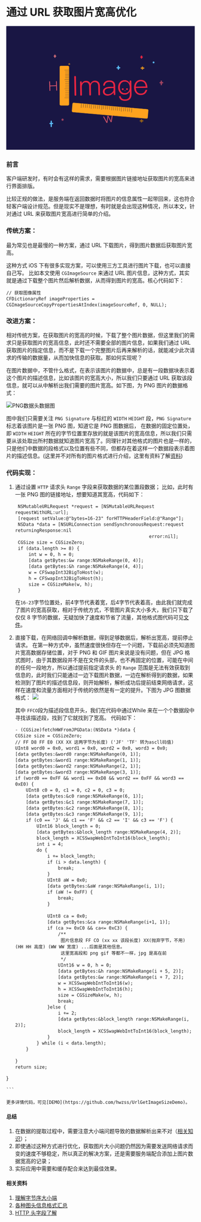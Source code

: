 # 通过 URL 获取图片宽高优化

![一张小图.png](https://raw.githubusercontent.com/hwzss/MyArticles/master/URL%E8%8E%B7%E5%8F%96%E5%9B%BE%E7%89%87%E5%AE%BD%E9%AB%98/URL%E8%8E%B7%E5%8F%96%E5%9B%BE%E7%89%87%E5%AE%BD%E9%AB%98.png)
### 前言
客户端研发时，有时会有这样的需求，需要根据图片链接地址获取图片的宽高来进行界面排版。

比较正规的做法，是服务端在返回数据时将图片的信息属性一起带回来，这也符合轻客户端设计规范。但是现实不是理想，有时就是会出现这种情况，所以本文，针对通过 URL 来获取图片宽高进行简单的介绍。

### 传统方案：
最为常见也是最慢的一种方案，通过 URL 下载图片，得到图片数据后获取图片宽高。

这种方式 iOS 下有很多实现方案，可以使用三方工具进行图片下载，也可以直接自己写。 比如本文使用 `CGImageSource` 来通过 URL 图片信息，这种方式，其实就是通过下载整个图片然后解析数据，从而得到图片的宽高。核心代码如下：

``` objc
// 获取图像属性
CFDictionaryRef imageProperties = CGImageSourceCopyPropertiesAtIndex(imageSourceRef, 0, NULL);
```

### 改进方案：
相对传统方案，在获取图片的宽高的时候，下载了整个图片数据，但这里我们的需求只是获取图片的宽高信息，此时还不需要全部的图片信息，如果我们通过 URL 获取图片的指定信息，而不是下载一个完整图片后再来解析的话，就能减少此次请求的传输的数据量，从而加快信息的获取。那如何实现呢？

在图片数据中，不管什么格式，在表示该图片的数据中，总是有一段数据块表示着这个图片的描述信息，比如该图片的宽高大小，所以我们只要通过 URL 获取该段信息，就可以从中解析出我们需要的图片宽高。如下图，为 PNG 图片的数据格式：

![PNG数据头数据图](https://user-gold-cdn.xitu.io/2018/11/30/167637eb0fced4ac?imageslim)

图中我们只需要关注 `PNG Signature` 与标红的 `WIDTH` `HEIGHT` 段，`PNG Signature`标志着该图片是一张 PNG 图，知道它是 PNG 图数据后， 在数据的固定位置处，即 `WIDTH` `HEIGHT` 所在的字节位置里存放的就是该图片的宽高信息，所以我们只需要从该处取出所村数据就知道图片宽高了。同理针对其他格式的图片也是一样的，只是他们中数据的段格式以及位置有些不同，但都存在着这样一个数据段表示着图片的描述信息。(这里并不对所有的图片格式进行介绍，这里有资料了解[资料]())

### 代码实现：
1. 通过设置 `HTTP` 请求头 `Range` 字段来获取数据的某位置段数据；
   比如，此时有一张 PNG 图的链接地址，想要知道其宽高，代码如下：
   
   ``` objc
    NSMutableURLRequest *request = [NSMutableURLRequest requestWithURL:url];
    [request setValue:@"bytes=16-23" forHTTPHeaderField:@"Range"];
    NSData *data = [NSURLConnection sendSynchronousRequest:request returningResponse:nil
                                                     error:nil];
    CGSize size = CGSizeZero;
    if (data.length >= 8) {
        int w = 0, h = 0;
        [data getBytes:&w range:NSMakeRange(0, 4)];
        [data getBytes:&h range:NSMakeRange(4, 4)];
        w = CFSwapInt32BigToHost(w);
        h = CFSwapInt32BigToHost(h);
        size = CGSizeMake(w, h);
    }
   ```
   在`16-23`字节位置处，前4字节代表着宽，后4字节代表着高，由此我们就完成了图片的宽高获取，相对于传统方式，不管图片真实大小多大，我们只下载了仅仅 8 字节的数据，无疑加快了速度和节省了流量，其他格式图代码可见[文件](https://github.com/hwzss/UrlGetImageSizeDemo/blob/master/URLGetImageSize/NSURL%2BImageSize.m)。
2. 直接下载，在网络回调中解析数据，得到足够数据后，解析出宽高，提前停止请求。
    在第一种方式中，虽然速度很快但存在一个问题，下载前必须先知道图片宽高数据存储位置，对于 PNG 和 GIF 图片来说是没有问题，但在 JPG 格式图时，由于其数据段并不是在文件的头部，也不再固定的位置，可能在中间的任何一段地方，所以通过提前指定请求头 的 `Range` 范围是无法有效获取到信息的，此时我们只能通过一边下载图片数据，一边在解析得到的数据，如果检测到了图片的描述信息段，则开始解析，解析成功后提前结束网络请求，这样在速度和流量方面相对于传统的依然是有一定的提升。下图为 JPG 图数据格式：
    ![](https://user-gold-cdn.xitu.io/2018/11/30/167637eb0fd7f377?imageslim)
    
    其中 `FFCO`段为描述段信息开头，我们在代码中通过While 来在一个个数据段中寻找该描述段，找到了它就找到了宽高。
    代码如下：
    
    ``` objc
    - (CGSize)fetchHWFromJPGData:(NSData *)data {
    CGSize size = CGSizeZero;
    // FF D8 FF E0 (XX XX 这两字节为长度) ('JF' 'TF' 转为ascll码值)
    UInt8 word0 = 0x0, word1 = 0x0, word2 = 0x0, word3 = 0x0;
    [data getBytes:&word0 range:NSMakeRange(0, 1)];
    [data getBytes:&word1 range:NSMakeRange(1, 1)];
    [data getBytes:&word2 range:NSMakeRange(2, 1)];
    [data getBytes:&word3 range:NSMakeRange(3, 1)];
    if (word0 == 0xFF && word1 == 0xD8 && word2 == 0xFF && word3 == 0xE0) {
        UInt8 c0 = 0, c1 = 0, c2 = 0, c3 = 0;
        [data getBytes:&c0 range:NSMakeRange(6, 1)];
        [data getBytes:&c1 range:NSMakeRange(7, 1)];
        [data getBytes:&c2 range:NSMakeRange(8, 1)];
        [data getBytes:&c3 range:NSMakeRange(9, 1)];
        if (c0 == 'J' && c1 == 'F' && c2 == 'I' && c3 == 'F') {
            UInt16 block_length = 0;
            [data getBytes:&block_length range:NSMakeRange(4, 2)];
            block_length = XCSSwapWebIntToInt16(block_length);
            int i = 4;
            do {
                i += block_length;
                if (i > data.length) {
                    break;
                }
                UInt8 aW = 0x0;
                [data getBytes:&aW range:NSMakeRange(i, 1)];
                if (aW != 0xFF) {
                    break;
                }
                
                UInt8 ca = 0x0;
                [data getBytes:&ca range:NSMakeRange(i+1, 1)];
                if (ca >= 0xC0 && ca<= 0xC3) {
                    /**
                     图片信息段 FF CO (xx xx 该段长度) XX(抛弃字节，不用) (HH HH 高度) (WW WW 宽度) ...后面是其他信息。
                     这里宽高段和 png gif 等都不一样，jpg 是高在前
                     */
                    UInt16 w = 0, h = 0;
                    [data getBytes:&h range:NSMakeRange(i + 5, 2)];
                    [data getBytes:&w range:NSMakeRange(i + 7, 2)];
                    w = XCSSwapWebIntToInt16(w);
                    h = XCSSwapWebIntToInt16(h);
                    size = CGSizeMake(w, h);
                    break;
                }else {
                    i += 2;
                    [data getBytes:&block_length range:NSMakeRange(i, 2)];
                    block_length = XCSSwapWebIntToInt16(block_length);
                }
            } while (i < data.length);
        }
        
    }
    return size;
}

    ```    
    
    更多详情代码，可见[DEMO](https://github.com/hwzss/UrlGetImageSizeDemo)。
    
#### 总结
1. 在数据的提取过程中，需要注意大小端问题导致的数据解析出来不对（[相关知识](http://www.ruanyifeng.com/blog/2016/11/byte-order.html)）；
2. 即使通过这种方式进行优化，获取图片大小问题仍然因为需要发送网络请求而变的速度不够稳定，所以真正的解决方案，还是需要服务端配合添加上图片数据宽高的记录；
3. 实际应用中需要和缓存配合来达到最佳效果。

#### 相关资料

1. [理解字节序大小端](http://www.ruanyifeng.com/blog/2016/11/byte-order.html)
2. [各种图头信息格式汇总](http://www.fastgraph.com/help/image_file_header_formats.html)
3. [HTTP 头字段了解](https://juejin.im/post/5ab341e06fb9a028c6759ce0)

    

